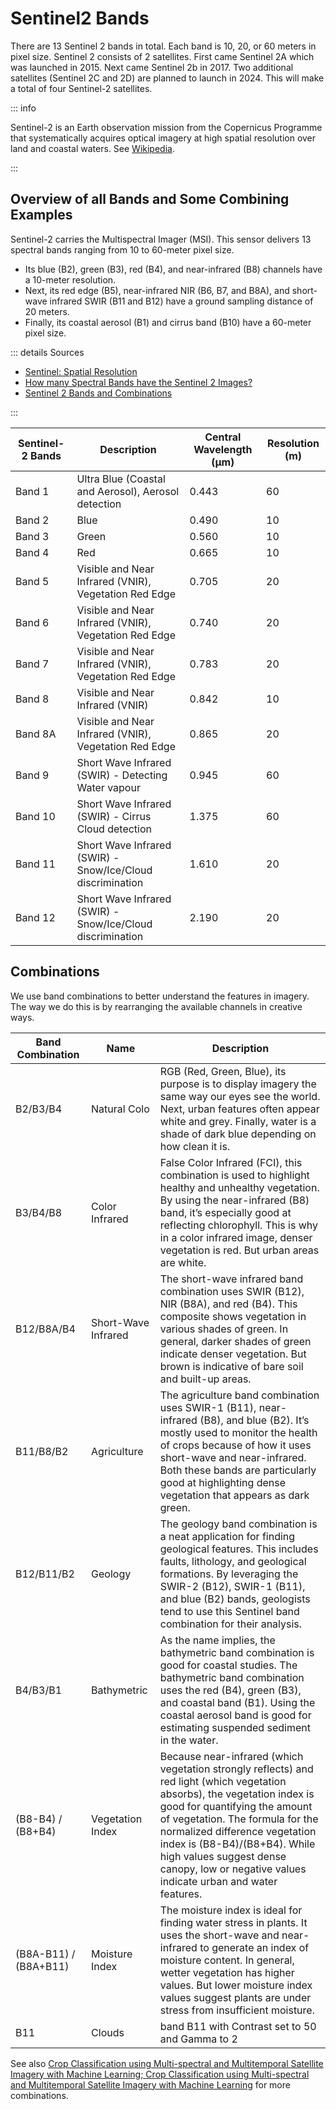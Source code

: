 # Sentinel2 Bands

There are 13 Sentinel 2 bands in total. Each band is 10, 20, or 60 meters in pixel size.
Sentinel 2 consists of 2 satellites. First came Sentinel 2A which was launched in 2015. Next came Sentinel 2b in 2017.
Two additional satellites (Sentinel 2C and 2D) are planned to launch in 2024. This will make a total of four Sentinel-2
satellites.


::: info

Sentinel-2 is an Earth observation mission from the Copernicus Programme that systematically acquires optical imagery at
high spatial resolution over land and coastal waters. See [Wikipedia](https://en.wikipedia.org/wiki/Sentinel-2).

:::

## Overview of all Bands and Some Combining Examples

Sentinel-2 carries the Multispectral Imager (MSI). This sensor delivers 13 spectral bands ranging from 10 to 60-meter
pixel size.

- Its blue (B2), green (B3), red (B4), and near-infrared (B8) channels have a 10-meter resolution.
- Next, its red edge (B5), near-infrared NIR (B6, B7, and B8A), and short-wave infrared SWIR (B11 and B12) have a ground
  sampling distance of 20 meters.
- Finally, its coastal aerosol (B1) and cirrus band (B10) have a 60-meter pixel size.

::: details Sources

- [Sentinel: Spatial Resolution](https://sentinel.esa.int/web/sentinel/user-guides/sentinel-2-msi/resolutions/spatial)
- [How many Spectral Bands have the Sentinel 2 Images?](https://hatarilabs.com/ih-en/how-many-spectral-bands-have-the-sentinel-2-images)
- [Sentinel 2 Bands and Combinations](https://gisgeography.com/sentinel-2-bands-combinations/)

:::

| Sentinel-2 Bands | Description                                                | Central Wavelength (µm) | Resolution (m) |
|------------------|------------------------------------------------------------|-------------------------|----------------|
| Band 1           | Ultra Blue (Coastal and Aerosol), Aerosol detection        | 0.443                   | 60             |
| Band 2           | Blue                                                       | 0.490                   | 10             |
| Band 3           | Green                                                      | 0.560                   | 10             |
| Band 4           | Red                                                        | 0.665                   | 10             |
| Band 5           | Visible and Near Infrared (VNIR), Vegetation Red Edge      | 0.705                   | 20             |
| Band 6           | Visible and Near Infrared (VNIR), Vegetation Red Edge      | 0.740                   | 20             |
| Band 7           | Visible and Near Infrared (VNIR), Vegetation Red Edge      | 0.783                   | 20             |
| Band 8           | Visible and Near Infrared (VNIR)                           | 0.842                   | 10             |
| Band 8A          | Visible and Near Infrared (VNIR), Vegetation Red Edge      | 0.865                   | 20             |
| Band 9           | Short Wave Infrared (SWIR) - Detecting Water vapour        | 0.945                   | 60             |
| Band 10          | Short Wave Infrared (SWIR) - Cirrus Cloud detection        | 1.375                   | 60             |
| Band 11          | Short Wave Infrared (SWIR) - Snow/Ice/Cloud discrimination | 1.610                   | 20             |
| Band 12          | Short Wave Infrared (SWIR) - Snow/Ice/Cloud discrimination | 2.190                   | 20             |

## Combinations

We use band combinations to better understand the features in imagery. The way we do this is by rearranging the
available channels in creative ways.

| Band Combination      | Name                | Description                                                                                                                                                                                                                                                                                                                                                  |
|-----------------------|---------------------|--------------------------------------------------------------------------------------------------------------------------------------------------------------------------------------------------------------------------------------------------------------------------------------------------------------------------------------------------------------|
| B2/B3/B4              | Natural Colo        | RGB (Red, Green, Blue),  its purpose is to display imagery the same way our eyes see the world. Next, urban features often appear white and grey. Finally, water is a shade of dark blue depending on how clean it is.                                                                                                                                       |
| B3/B4/B8              | Color Infrared      | False Color Infrared (FCI), this combination is used to highlight healthy and unhealthy vegetation. By using the near-infrared (B8) band, it’s especially good at reflecting chlorophyll. This is why in a color infrared image, denser vegetation is red. But urban areas are white.                                                                        |
| B12/B8A/B4            | Short-Wave Infrared | The short-wave infrared band combination uses SWIR (B12), NIR (B8A), and red (B4). This composite shows vegetation in various shades of green. In general, darker shades of green indicate denser vegetation. But brown is indicative of bare soil and built-up areas.                                                                                       |
| B11/B8/B2             | Agriculture         | The agriculture band combination uses SWIR-1 (B11), near-infrared (B8), and blue (B2). It’s mostly used to monitor the health of crops because of how it uses short-wave and near-infrared. Both these bands are particularly good at highlighting dense vegetation that appears as dark green.                                                              |
| B12/B11/B2            | Geology             | The geology band combination is a neat application for finding geological features. This includes faults, lithology, and geological formations. By leveraging the SWIR-2 (B12), SWIR-1 (B11), and blue (B2) bands, geologists tend to use this Sentinel band combination for their analysis.                                                                 |
| B4/B3/B1              | Bathymetric         | As the name implies, the bathymetric band combination is good for coastal studies. The bathymetric band combination uses the red (B4), green (B3), and coastal band (B1). Using the coastal aerosol band is good for estimating suspended sediment in the water.                                                                                             |
| (B8-B4) / (B8+B4)     | Vegetation Index    | Because near-infrared (which vegetation strongly reflects) and red light (which vegetation absorbs), the vegetation index is good for quantifying the amount of vegetation. The formula for the normalized difference vegetation index is (B8-B4)/(B8+B4). While high values suggest dense canopy, low or negative values indicate urban and water features. |
| (B8A-B11) / (B8A+B11) | Moisture Index      | The moisture index is ideal for finding water stress in plants. It uses the short-wave and near-infrared to generate an index of moisture content. In general, wetter vegetation has higher values. But lower moisture index values suggest plants are under stress from insufficient moisture.                                                              |
| B11                   | Clouds              | band B11 with Contrast set to 50 and Gamma to 2                                                                                                                                                                                                                                                                                                              |

See
also [Crop Classification using Multi-spectral and Multitemporal Satellite Imagery with Machine Learning; Crop Classification using Multi-spectral and Multitemporal Satellite Imagery with Machine Learning](https://ieeexplore.ieee.org/document/8903738)
for more combinations.